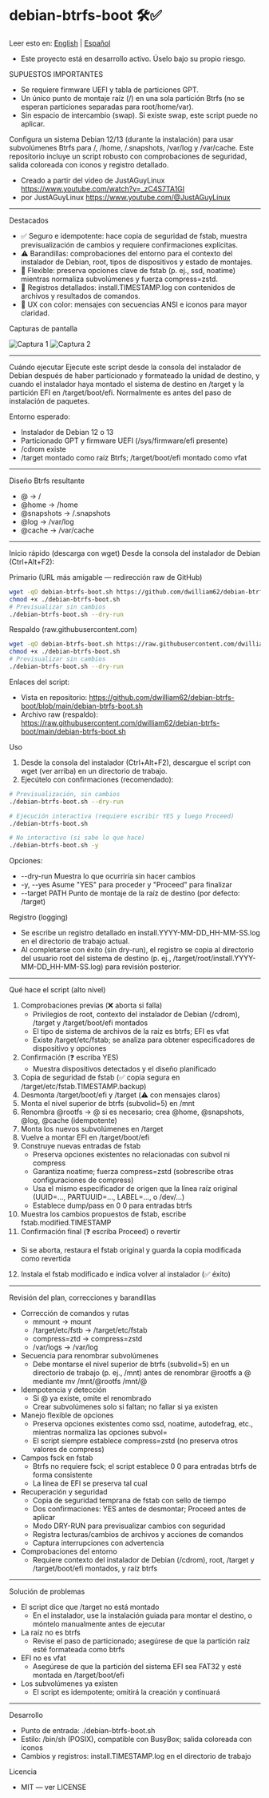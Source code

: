 # debian-btrfs-boot 🛠️✅

Leer esto en: [English](README.md) | [Español](README.es.md)

- Este proyecto está en desarrollo activo. Úselo bajo su propio riesgo.

SUPUESTOS IMPORTANTES
- Se requiere firmware UEFI y tabla de particiones GPT.
- Un único punto de montaje raíz (/) en una sola partición Btrfs (no se esperan particiones separadas para root/home/var).
- Sin espacio de intercambio (swap). Si existe swap, este script puede no aplicar.

Configura un sistema Debian 12/13 (durante la instalación) para usar
subvolúmenes Btrfs para /, /home, /.snapshots, /var/log y /var/cache. Este
repositorio incluye un script robusto con comprobaciones de seguridad, salida
coloreada con iconos y registro detallado.

- Creado a partir del video de JustAGuyLinux
  https://www.youtube.com/watch?v=_zC4S7TA1GI
- por JustAGuyLinux https://www.youtube.com/@JustAGuyLinux

---

Destacados

- ✅ Seguro e idempotente: hace copia de seguridad de fstab, muestra
  previsualización de cambios y requiere confirmaciones explícitas.
- ⚠️ Barandillas: comprobaciones del entorno para el contexto del instalador de
  Debian, root, tipos de dispositivos y estado de montajes.
- 🧩 Flexible: preserva opciones clave de fstab (p. ej., ssd, noatime) mientras
  normaliza subvolúmenes y fuerza compress=zstd.
- 📜 Registros detallados: install.TIMESTAMP.log con contenidos de archivos y
  resultados de comandos.
- 🎨 UX con color: mensajes con secuencias ANSI e iconos para mayor claridad.

Capturas de pantalla

![Captura 1](img/ScreenShot-1.png) ![Captura 2](img/ScreenShot-2.png)

---

Cuándo ejecutar Ejecute este script desde la consola del instalador de Debian
después de haber particionado y formateado la unidad de destino, y cuando el
instalador haya montado el sistema de destino en /target y la partición EFI en
/target/boot/efi. Normalmente es antes del paso de instalación de paquetes.

Entorno esperado:

- Instalador de Debian 12 o 13
- Particionado GPT y firmware UEFI (/sys/firmware/efi presente)
- /cdrom existe
- /target montado como raíz Btrfs; /target/boot/efi montado como vfat

---

Diseño Btrfs resultante

- @ -> /
- @home -> /home
- @snapshots -> /.snapshots
- @log -> /var/log
- @cache -> /var/cache

---

Inicio rápido (descarga con wget) Desde la consola del instalador de Debian
(Ctrl+Alt+F2):

Primario (URL más amigable — redirección raw de GitHub)

```bash
wget -qO debian-btrfs-boot.sh https://github.com/dwilliam62/debian-btrfs-boot/raw/main/debian-btrfs-boot.sh
chmod +x ./debian-btrfs-boot.sh
# Previsualizar sin cambios
./debian-btrfs-boot.sh --dry-run
```

Respaldo (raw.githubusercontent.com)

```bash
wget -qO debian-btrfs-boot.sh https://raw.githubusercontent.com/dwilliam62/debian-btrfs-boot/main/debian-btrfs-boot.sh
chmod +x ./debian-btrfs-boot.sh
# Previsualizar sin cambios
./debian-btrfs-boot.sh --dry-run
```

Enlaces del script:

- Vista en repositorio:
  https://github.com/dwilliam62/debian-btrfs-boot/blob/main/debian-btrfs-boot.sh
- Archivo raw (respaldo):
  https://raw.githubusercontent.com/dwilliam62/debian-btrfs-boot/main/debian-btrfs-boot.sh

Uso

1. Desde la consola del instalador (Ctrl+Alt+F2), descargue el script con wget
   (ver arriba) en un directorio de trabajo.
2. Ejecútelo con confirmaciones (recomendado):

```bash
# Previsualización, sin cambios
./debian-btrfs-boot.sh --dry-run

# Ejecución interactiva (requiere escribir YES y luego Proceed)
./debian-btrfs-boot.sh

# No interactivo (si sabe lo que hace)
./debian-btrfs-boot.sh -y
```

Opciones:

- --dry-run Muestra lo que ocurriría sin hacer cambios
- -y, --yes Asume "YES" para proceder y "Proceed" para finalizar
- --target PATH Punto de montaje de la raíz de destino (por defecto: /target)

Registro (logging)

- Se escribe un registro detallado en install.YYYY-MM-DD_HH-MM-SS.log en el
  directorio de trabajo actual.
- Al completarse con éxito (sin dry-run), el registro se copia al directorio del
  usuario root del sistema de destino (p. ej.,
  /target/root/install.YYYY-MM-DD_HH-MM-SS.log) para revisión posterior.

---

Qué hace el script (alto nivel)

1. Comprobaciones previas (❌ aborta si falla)
   - Privilegios de root, contexto del instalador de Debian (/cdrom), /target y
     /target/boot/efi montados
   - El tipo de sistema de archivos de la raíz es btrfs; EFI es vfat
   - Existe /target/etc/fstab; se analiza para obtener especificadores de
     dispositivo y opciones
2. Confirmación (❓ escriba YES)
   - Muestra dispositivos detectados y el diseño planificado
3. Copia de seguridad de fstab (✅ copia segura en
   /target/etc/fstab.TIMESTAMP.backup)
4. Desmonta /target/boot/efi y /target (⚠️ con mensajes claros)
5. Monta el nivel superior de btrfs (subvolid=5) en /mnt
6. Renombra @rootfs -> @ si es necesario; crea @home, @snapshots, @log, @cache
   (idempotente)
7. Monta los nuevos subvolúmenes en /target
8. Vuelve a montar EFI en /target/boot/efi
9. Construye nuevas entradas de fstab
   - Preserva opciones existentes no relacionadas con subvol ni compress
   - Garantiza noatime; fuerza compress=zstd (sobrescribe otras configuraciones
     de compress)
   - Usa el mismo especificador de origen que la línea raíz original (UUID=...,
     PARTUUID=..., LABEL=..., o /dev/...)
   - Establece dump/pass en 0 0 para entradas btrfs
10. Muestra los cambios propuestos de fstab, escribe fstab.modified.TIMESTAMP
11. Confirmación final (❓ escriba Proceed) o revertir

- Si se aborta, restaura el fstab original y guarda la copia modificada como
  revertida

12. Instala el fstab modificado e indica volver al instalador (✅ éxito)

---

Revisión del plan, correcciones y barandillas

- Corrección de comandos y rutas
  - mmount -> mount
  - /target/etc/fstb -> /target/etc/fstab
  - compress=ztd -> compress=zstd
  - /var/logs -> /var/log
- Secuencia para renombrar subvolúmenes
  - Debe montarse el nivel superior de btrfs (subvolid=5) en un directorio de
    trabajo (p. ej., /mnt) antes de renombrar @rootfs a @ mediante mv
    /mnt/@rootfs /mnt/@
- Idempotencia y detección
  - Si @ ya existe, omite el renombrado
  - Crear subvolúmenes solo si faltan; no fallar si ya existen
- Manejo flexible de opciones
  - Preserva opciones existentes como ssd, noatime, autodefrag, etc., mientras
    normaliza las opciones subvol=
  - El script siempre establece compress=zstd (no preserva otros valores de
    compress)
- Campos fsck en fstab
  - Btrfs no requiere fsck; el script establece 0 0 para entradas btrfs de forma
    consistente
  - La línea de EFI se preserva tal cual
- Recuperación y seguridad
  - Copia de seguridad temprana de fstab con sello de tiempo
  - Dos confirmaciones: YES antes de desmontar; Proceed antes de aplicar
  - Modo DRY-RUN para previsualizar cambios con seguridad
  - Registra lecturas/cambios de archivos y acciones de comandos
  - Captura interrupciones con advertencia
- Comprobaciones del entorno
  - Requiere contexto del instalador de Debian (/cdrom), root, /target y
    /target/boot/efi montados, y raíz btrfs

---

Solución de problemas

- El script dice que /target no está montado
  - En el instalador, use la instalación guiada para montar el destino, o
    móntelo manualmente antes de ejecutar
- La raíz no es btrfs
  - Revise el paso de particionado; asegúrese de que la partición raíz esté
    formateada como btrfs
- EFI no es vfat
  - Asegúrese de que la partición del sistema EFI sea FAT32 y esté montada en
    /target/boot/efi
- Los subvolúmenes ya existen
  - El script es idempotente; omitirá la creación y continuará

---

Desarrollo

- Punto de entrada: ./debian-btrfs-boot.sh
- Estilo: /bin/sh (POSIX), compatible con BusyBox; salida coloreada con iconos
- Cambios y registros: install.TIMESTAMP.log en el directorio de trabajo

Licencia

- MIT — ver LICENSE
